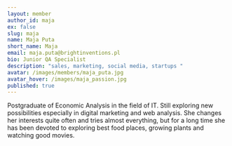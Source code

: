 ```yaml
---
layout: member
author_id: maja
ex: false
slug: maja
name: Maja Puta
short_name: Maja
email: maja.puta@brightinventions.pl
bio: Junior QA Specialist
description: "sales, marketing, social media, startups "
avatar: /images/members/maja_puta.jpg
avatar_hover: /images/maja_passion.jpg
published: true
---
```

Postgraduate of Economic Analysis in the field of IT. Still exploring new possibilities especially in digital marketing and web analysis. She changes her interests quite often and tries almost everything, but for a long time she has been devoted to exploring best food places, growing plants and watching good movies.
